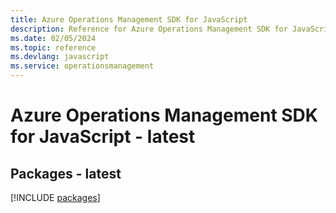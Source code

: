 ```yaml
---
title: Azure Operations Management SDK for JavaScript
description: Reference for Azure Operations Management SDK for JavaScript
ms.date: 02/05/2024
ms.topic: reference
ms.devlang: javascript
ms.service: operationsmanagement
---
```

# Azure Operations Management SDK for JavaScript - latest
## Packages - latest
[!INCLUDE [packages](operations-management-index.md)]